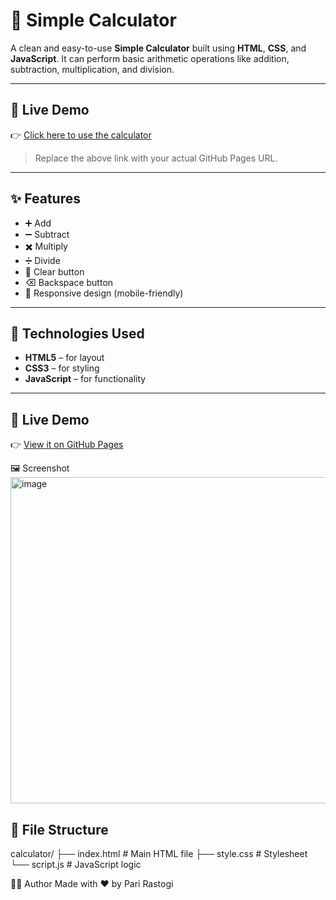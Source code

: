 # 🧮 Simple Calculator

A clean and easy-to-use **Simple Calculator** built using **HTML**, **CSS**, and **JavaScript**. It can perform basic arithmetic operations like addition, subtraction, multiplication, and division.

---

## 🔗 Live Demo

👉 [Click here to use the calculator](https://your-github-username.github.io/simple-calculator)

> Replace the above link with your actual GitHub Pages URL.

---

## ✨ Features

- ➕ Add  
- ➖ Subtract  
- ✖️ Multiply  
- ➗ Divide  
- 🔄 Clear button  
- ⌫ Backspace button  
- 📱 Responsive design (mobile-friendly)

---

## 🧰 Technologies Used

- **HTML5** – for layout  
- **CSS3** – for styling  
- **JavaScript** – for functionality  

---


## 🔗 Live Demo

👉 [View it on GitHub Pages](https://calculator-ten-beta-38.vercel.app/)


🖼️ Screenshot
<img width="629" height="522" alt="image" src="https://github.com/user-attachments/assets/fbc3b404-f634-46ec-8fec-a26c85cb8298" />


## 📁 File Structure

calculator/
├── index.html # Main HTML file
├── style.css # Stylesheet
└── script.js # JavaScript logic

👨‍💻 Author
Made with ❤️ by Pari Rastogi
